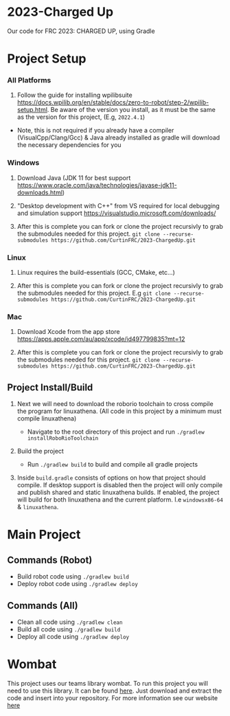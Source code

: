 # 2023-Charged Up
Our code for FRC 2023: CHARGED UP, using Gradle

# Project Setup

### All Platforms
1. Follow the guide for installing wpilibsuite https://docs.wpilib.org/en/stable/docs/zero-to-robot/step-2/wpilib-setup.html. Be aware of the version you install, as it must be the same as the version for this project, (E.g, `2022.4.1`)

- Note, this is not required if you already have a compiler (VisualCpp/Clang/Gcc) & Java already installed as gradle will download the necessary dependencies for you

### Windows
1. Download Java (JDK 11 for best support https://www.oracle.com/java/technologies/javase-jdk11-downloads.html)


2. "Desktop development with C++" from VS required for local debugging and simulation support https://visualstudio.microsoft.com/downloads/

3. After this is complete you can fork or clone the project recursivly to grab the submodules needed for this project. `git clone --recurse-submodules https://github.com/CurtinFRC/2023-ChargedUp.git`


### Linux
1. Linux requires the build-essentials (GCC, CMake, etc...)

2. After this is complete you can fork or clone the project recursivly to grab the submodules needed for this project. E.g `git clone --recurse-submodules https://github.com/CurtinFRC/2023-ChargedUp.git`

### Mac
1. Download Xcode from the app store https://apps.apple.com/au/app/xcode/id497799835?mt=12

2. After this is complete you can fork or clone the project recursivly to grab the submodules needed for this project. `git clone --recurse-submodules https://github.com/CurtinFRC/2023-ChargedUp.git`

## Project Install/Build

1. Next we will need to download the roborio toolchain to cross compile the program for linuxathena. (All code in this project by a minimum must compile linuxathena)
	- Navigate to the root directory of this project and run `./gradlew installRoboRioToolchain`

2. Build the project
	- Run `./gradlew build` to build and compile all gradle projects

3. Inside `build.gradle` consists of options on how that project should compile. If desktop support is disabled then the project will only compile and publish shared and static linuxathena builds. If enabled, the project will build for both linuxathena and the current platform. I.e `windowsx86-64` & `linuxathena`.

# Main Project

## Commands (Robot)

- Build robot code using `./gradlew build`
- Deploy robot code using `./gradlew deploy`

## Commands (All)

- Clean all code using `./gradlew clean`
- Build all code using `./gradlew build`
- Deploy all code using `./gradlew deploy`

# Wombat
<!-- update links -->
This project uses our teams library wombat. To run this project you will need to use this library. It can be found [here](https://github.com/CurtinFRC/Wombat). Just download and extract the code and insert into your repository. For more information see our website [here]()
